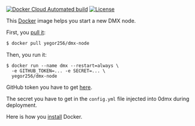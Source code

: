 [![Docker Cloud Automated build](https://img.shields.io/docker/cloud/automated/yegor256/dmx-node)](https://cloud.docker.com/repository/docker/yegor256/dmx-node/builds)
[![License](https://img.shields.io/badge/license-MIT-green.svg)](https://github.com/yegor256/dmx-node/master/LICENSE.txt)

This [Docker](https://www.docker.com/)
image helps you start a new DMX node.

First, you [pull it](https://cloud.docker.com/repository/docker/yegor256/dmx-node):

```bash
$ docker pull yegor256/dmx-node
```

Then, you run it:

```
$ docker run --name dmx --restart=always \
  -e GITHUB_TOKEN=... -e SECRET=... \
  yegor256/dmx-node
```

GitHub token you have to get [here](https://github.com/settings/tokens).

The secret you have to get in the `config.yml` file injected into 0dmx during deployment.

Here is how you [install](https://docs.docker.com/install/) Docker.
